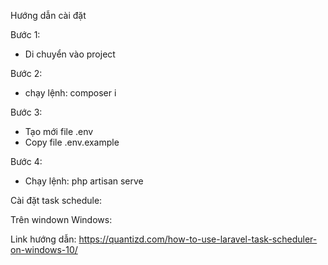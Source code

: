 Hướng dẫn cài đặt

Bước 1:

-   Di chuyển vào project

Bước 2:

-   chạy lệnh: composer i

Bước 3:

-   Tạo mới file .env
-   Copy file .env.example

Bước 4:

-   Chạy lệnh: php artisan serve

Cài đặt task schedule:

Trên windown Windows:

Link hướng dẫn: https://quantizd.com/how-to-use-laravel-task-scheduler-on-windows-10/
